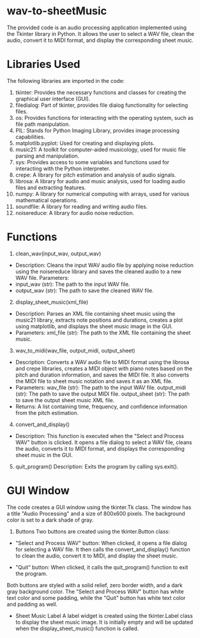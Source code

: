 # wav-to-sheetMusic
The provided code is an audio processing application implemented using the Tkinter library in Python. It allows the user to select a WAV file, clean the audio, convert it to MIDI format, and display the corresponding sheet music.

# Libraries Used
The following libraries are imported in the code:

1. tkinter: Provides the necessary functions and classes for creating the graphical user interface (GUI).
2. filedialog: Part of tkinter, provides file dialog functionality for selecting files.
3. os: Provides functions for interacting with the operating system, such as file path manipulation.
4. PIL: Stands for Python Imaging Library, provides image processing capabilities.
5. matplotlib.pyplot: Used for creating and displaying plots.
6. music21: A toolkit for computer-aided musicology, used for music file parsing and manipulation.
7. sys: Provides access to some variables and functions used for interacting with the Python interpreter.
8. crepe: A library for pitch estimation and analysis of audio signals.
9. librosa: A library for audio and music analysis, used for loading audio files and extracting features.
10. numpy: A library for numerical computing with arrays, used for various mathematical operations.
11. soundfile: A library for reading and writing audio files.
12. noisereduce: A library for audio noise reduction.

# Functions
1. clean_wav(input_wav, output_wav)
* Description: Cleans the input WAV audio file by applying noise reduction using the noisereduce library and saves the cleaned audio to a new WAV file.
Parameters:
* input_wav (str): The path to the input WAV file.
* output_wav (str): The path to save the cleaned WAV file.
2. display_sheet_music(xml_file)
* Description: Parses an XML file containing sheet music using the music21 library, extracts note positions and durations, creates a plot using matplotlib, and displays the sheet music image in the GUI.
* Parameters:
xml_file (str): The path to the XML file containing the sheet music.
3. wav_to_midi(wav_file, output_midi, output_sheet)
* Description: Converts a WAV audio file to MIDI format using the librosa and crepe libraries, creates a MIDI object with piano notes based on the pitch and duration information, and saves the MIDI file. It also converts the MIDI file to sheet music notation and saves it as an XML file.
* Parameters:
wav_file (str): The path to the input WAV file.
output_midi (str): The path to save the output MIDI file.
output_sheet (str): The path to save the output sheet music XML file.
* Returns:
A list containing time, frequency, and confidence information from the pitch estimation.
4. convert_and_display()
* Description: This function is executed when the "Select and Process WAV" button is clicked. It opens a file dialog to select a WAV file, cleans the audio, converts it to MIDI format, and displays the corresponding sheet music in the GUI.
5. quit_program()
Description: Exits the program by calling sys.exit().

# GUI Window
The code creates a GUI window using the tkinter.Tk class. The window has a title "Audio Processing" and a size of 800x600 pixels. The background color is set to a dark shade of gray.

1. Buttons
Two buttons are created using the tkinter.Button class:

* "Select and Process WAV" button: When clicked, it opens a file dialog for selecting a WAV file. It then calls the convert_and_display() function to clean the audio, convert it to MIDI, and display the sheet music.

* "Quit" button: When clicked, it calls the quit_program() function to exit the program.

Both buttons are styled with a solid relief, zero border width, and a dark gray background color. The "Select and Process WAV" button has white text color and some padding, while the "Quit" button has white text color and padding as well.

* Sheet Music Label
A label widget is created using the tkinter.Label class to display the sheet music image. It is initially empty and will be updated when the display_sheet_music() function is called.

